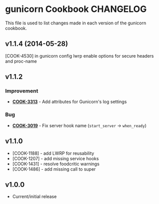 gunicorn Cookbook CHANGELOG
===========================
This file is used to list changes made in each version of the gunicorn cookbook.


v1.1.4 (2014-05-28)
-------------------

[COOK-4530] in gunicorn config lwrp enable options for secure headers and proc-name


v1.1.2
------
### Improvement
- **[COOK-3313](https://tickets.opscode.com/browse/COOK-3313)** - Add attributes for Gunicorn's log settings

### Bug
- **[COOK-3019](https://tickets.opscode.com/browse/COOK-3019)** - Fix server hook name (`start_server` -> `when_ready`)

v1.1.0
------
- [COOK-1188] - add LWRP for reusability
- [COOK-1207] - add missing service hooks
- [COOK-1431] - resolve foodcritic warnings
- [COOK-1486] - add missing call to super

v1.0.0
------
- Current/initial release
